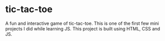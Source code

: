 # tic-tac-toe

A fun and interactive game of tic-tac-toe. This is one of the first few mini projects I did while learning JS. This project is built using HTML, CSS and JS.
